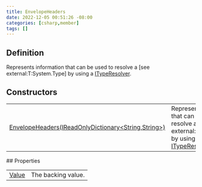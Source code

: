 ```yaml
---
title: EnvelopeHeaders
date: 2022-12-05 00:51:26 -08:00
categories: [csharp,member]
tags: []
---
```


## Definition

Represents information that can be used to resolve a [see external:T:System.Type] by using a <a href='/posts/csharp.member.entitydb.common.typeresolvers.ityperesolver/'>ITypeResolver</a>.

## Constructors
<table><tr><td><!--/posts/csharp.member.entitydb.common.envelopes.envelopeheaders-.ctor#.../--><a href='#'>EnvelopeHeaders(IReadOnlyDictionary&lt;String,String&gt;)</a></td><td>
Represents information that can be used to resolve a [see external:T:System.Type] by using a <a href='/posts/csharp.member.entitydb.common.typeresolvers.ityperesolver/'>ITypeResolver</a>.
</td></tr></table>
## Properties
<table><tr><td><!--/posts/csharp.member.entitydb.common.envelopes.envelopeheaders.value/--><a href='#'>Value</a></td><td>The backing value.</td></tr></table>
